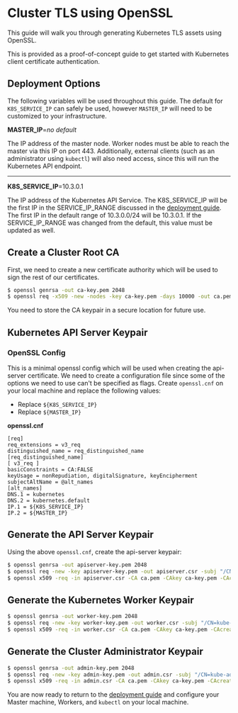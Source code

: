 # Cluster TLS using OpenSSL

This guide will walk you through generating Kubernetes TLS assets using OpenSSL.

This is provided as a proof-of-concept guide to get started with Kubernetes client certificate authentication.

## Deployment Options

The following variables will be used throughout this guide. The default for `K8S_SERVICE_IP` can safely be used, however `MASTER_IP` will need to be customized to your infrastructure.

**MASTER_IP**=_no default_

The IP address of the master node. Worker nodes must be able to reach the master via this IP on port 443. Additionally, external clients (such as an administrator using `kubectl`) will also need access, since this will run the Kubernetes API endpoint.

<hr/>

**K8S_SERVICE_IP**=10.3.0.1

The IP address of the Kubernetes API Service. The K8S_SERVICE_IP will be the first IP in the SERVICE_IP_RANGE discussed in the [deployment guide][deployment-guide]. The first IP in the default range of 10.3.0.0/24 will be 10.3.0.1. If the SERVICE_IP_RANGE was changed from the default, this value must be updated as well.

## Create a Cluster Root CA

First, we need to create a new certificate authority which will be used to sign the rest of our certificates.

```sh
$ openssl genrsa -out ca-key.pem 2048
$ openssl req -x509 -new -nodes -key ca-key.pem -days 10000 -out ca.pem -subj "/CN=kube-ca"
```

You need to store the CA keypair in a secure location for future use.

## Kubernetes API Server Keypair

### OpenSSL Config

This is a minimal openssl config which will be used when creating the api-server certificate. We need to create a configuration file since some of the options we need to use can't be specified as flags. Create `openssl.cnf` on your local machine and replace the following values:

* Replace `${K8S_SERVICE_IP}`
* Replace `${MASTER_IP}`

**openssl.cnf**

```
[req]
req_extensions = v3_req
distinguished_name = req_distinguished_name
[req_distinguished_name]
[ v3_req ]
basicConstraints = CA:FALSE
keyUsage = nonRepudiation, digitalSignature, keyEncipherment
subjectAltName = @alt_names
[alt_names]
DNS.1 = kubernetes
DNS.2 = kubernetes.default
IP.1 = ${K8S_SERVICE_IP}
IP.2 = ${MASTER_IP}
```

## Generate the API Server Keypair

Using the above `openssl.cnf`, create the api-server keypair:

```sh
$ openssl genrsa -out apiserver-key.pem 2048
$ openssl req -new -key apiserver-key.pem -out apiserver.csr -subj "/CN=kube-apiserver" -config openssl.cnf
$ openssl x509 -req -in apiserver.csr -CA ca.pem -CAkey ca-key.pem -CAcreateserial -out apiserver.pem -days 365 -extensions v3_req -extfile openssl.cnf
```

## Generate the Kubernetes Worker Keypair

```sh
$ openssl genrsa -out worker-key.pem 2048
$ openssl req -new -key worker-key.pem -out worker.csr -subj "/CN=kube-worker"
$ openssl x509 -req -in worker.csr -CA ca.pem -CAkey ca-key.pem -CAcreateserial -out worker.pem -days 365
```

## Generate the Cluster Administrator Keypair

```sh
$ openssl genrsa -out admin-key.pem 2048
$ openssl req -new -key admin-key.pem -out admin.csr -subj "/CN=kube-admin"
$ openssl x509 -req -in admin.csr -CA ca.pem -CAkey ca-key.pem -CAcreateserial -out admin.pem -days 365
```

You are now ready to return to the [deployment guide][deployment-guide] and configure your Master machine, Workers, and `kubectl` on your local machine.

[deployment-guide]: getting-started.md